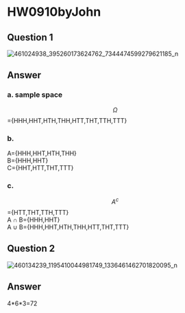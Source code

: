# HW0910byJohn
## Question 1 
![461024938_395260173624762_7344474599279621185_n](https://github.com/user-attachments/assets/8d5a811d-ef84-4068-9f4d-fb8f14e18442)
## Answer 
### a. sample space
$$\Omega$$={HHH,HHT,HTH,THH,HTT,THT,TTH,TTT}
### b. 
A={HHH,HHT,HTH,THH}  
B={HHH,HHT}  
C={HHT,HTT,THT,TTT}  
### c.
$$A^c$$={HTT,THT,TTH,TTT}  
A &#8745; B={HHH,HHT}  
A &#8746; B={HHH,HHT,HTH,THH,HTT,THT,TTT}
## Question 2
![460134239_1195410044981749_1336461462701820095_n](https://github.com/user-attachments/assets/1c4d6e11-0aca-490c-9b68-c495ffdd02fe)
## Answer 
4\*6\*3=72
